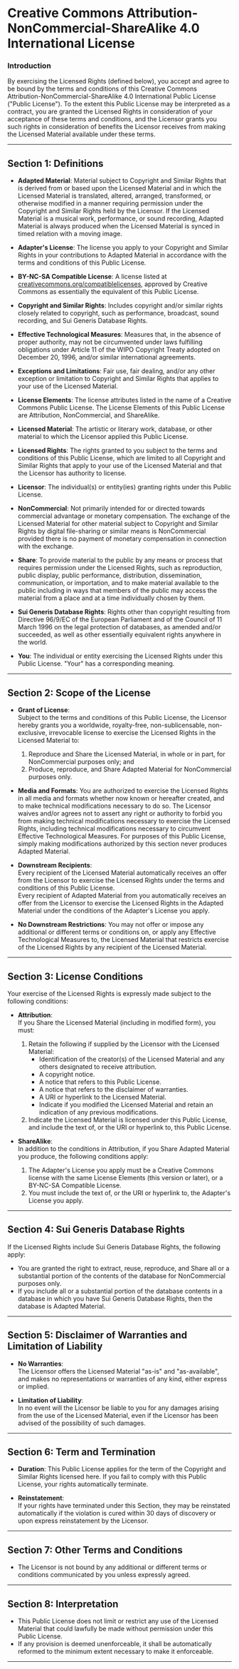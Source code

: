 # Creative Commons Attribution-NonCommercial-ShareAlike 4.0 International License


### Introduction
By exercising the Licensed Rights (defined below), you accept and agree to be bound by the terms and conditions of this Creative Commons Attribution-NonCommercial-ShareAlike 4.0 International Public License ("Public License"). To the extent this Public License may be interpreted as a contract, you are granted the Licensed Rights in consideration of your acceptance of these terms and conditions, and the Licensor grants you such rights in consideration of benefits the Licensor receives from making the Licensed Material available under these terms.

---

## Section 1: Definitions

- **Adapted Material**: Material subject to Copyright and Similar Rights that is derived from or based upon the Licensed Material and in which the Licensed Material is translated, altered, arranged, transformed, or otherwise modified in a manner requiring permission under the Copyright and Similar Rights held by the Licensor. If the Licensed Material is a musical work, performance, or sound recording, Adapted Material is always produced when the Licensed Material is synced in timed relation with a moving image.
  
- **Adapter's License**: The license you apply to your Copyright and Similar Rights in your contributions to Adapted Material in accordance with the terms and conditions of this Public License.

- **BY-NC-SA Compatible License**: A license listed at [creativecommons.org/compatiblelicenses](https://creativecommons.org/compatiblelicenses), approved by Creative Commons as essentially the equivalent of this Public License.

- **Copyright and Similar Rights**: Includes copyright and/or similar rights closely related to copyright, such as performance, broadcast, sound recording, and Sui Generis Database Rights.

- **Effective Technological Measures**: Measures that, in the absence of proper authority, may not be circumvented under laws fulfilling obligations under Article 11 of the WIPO Copyright Treaty adopted on December 20, 1996, and/or similar international agreements.

- **Exceptions and Limitations**: Fair use, fair dealing, and/or any other exception or limitation to Copyright and Similar Rights that applies to your use of the Licensed Material.

- **License Elements**: The license attributes listed in the name of a Creative Commons Public License. The License Elements of this Public License are Attribution, NonCommercial, and ShareAlike.

- **Licensed Material**: The artistic or literary work, database, or other material to which the Licensor applied this Public License.

- **Licensed Rights**: The rights granted to you subject to the terms and conditions of this Public License, which are limited to all Copyright and Similar Rights that apply to your use of the Licensed Material and that the Licensor has authority to license.

- **Licensor**: The individual(s) or entity(ies) granting rights under this Public License.

- **NonCommercial**: Not primarily intended for or directed towards commercial advantage or monetary compensation. The exchange of the Licensed Material for other material subject to Copyright and Similar Rights by digital file-sharing or similar means is NonCommercial provided there is no payment of monetary compensation in connection with the exchange.

- **Share**: To provide material to the public by any means or process that requires permission under the Licensed Rights, such as reproduction, public display, public performance, distribution, dissemination, communication, or importation, and to make material available to the public including in ways that members of the public may access the material from a place and at a time individually chosen by them.

- **Sui Generis Database Rights**: Rights other than copyright resulting from Directive 96/9/EC of the European Parliament and of the Council of 11 March 1996 on the legal protection of databases, as amended and/or succeeded, as well as other essentially equivalent rights anywhere in the world.

- **You**: The individual or entity exercising the Licensed Rights under this Public License. "Your" has a corresponding meaning.

---

## Section 2: Scope of the License

- **Grant of License**:  
  Subject to the terms and conditions of this Public License, the Licensor hereby grants you a worldwide, royalty-free, non-sublicensable, non-exclusive, irrevocable license to exercise the Licensed Rights in the Licensed Material to:
  1. Reproduce and Share the Licensed Material, in whole or in part, for NonCommercial purposes only; and
  2. Produce, reproduce, and Share Adapted Material for NonCommercial purposes only.

- **Media and Formats**: You are authorized to exercise the Licensed Rights in all media and formats whether now known or hereafter created, and to make technical modifications necessary to do so. The Licensor waives and/or agrees not to assert any right or authority to forbid you from making technical modifications necessary to exercise the Licensed Rights, including technical modifications necessary to circumvent Effective Technological Measures. For purposes of this Public License, simply making modifications authorized by this section never produces Adapted Material.

- **Downstream Recipients**:  
  Every recipient of the Licensed Material automatically receives an offer from the Licensor to exercise the Licensed Rights under the terms and conditions of this Public License.  
  Every recipient of Adapted Material from you automatically receives an offer from the Licensor to exercise the Licensed Rights in the Adapted Material under the conditions of the Adapter's License you apply.

- **No Downstream Restrictions**: You may not offer or impose any additional or different terms or conditions on, or apply any Effective Technological Measures to, the Licensed Material that restricts exercise of the Licensed Rights by any recipient of the Licensed Material.

---

## Section 3: License Conditions

Your exercise of the Licensed Rights is expressly made subject to the following conditions:

- **Attribution**:  
  If you Share the Licensed Material (including in modified form), you must:
  1. Retain the following if supplied by the Licensor with the Licensed Material:
      - Identification of the creator(s) of the Licensed Material and any others designated to receive attribution.
      - A copyright notice.
      - A notice that refers to this Public License.
      - A notice that refers to the disclaimer of warranties.
      - A URI or hyperlink to the Licensed Material.
      - Indicate if you modified the Licensed Material and retain an indication of any previous modifications.
  2. Indicate the Licensed Material is licensed under this Public License, and include the text of, or the URI or hyperlink to, this Public License.

- **ShareAlike**:  
  In addition to the conditions in Attribution, if you Share Adapted Material you produce, the following conditions apply:
  1. The Adapter's License you apply must be a Creative Commons license with the same License Elements (this version or later), or a BY-NC-SA Compatible License.
  2. You must include the text of, or the URI or hyperlink to, the Adapter's License you apply.

---

## Section 4: Sui Generis Database Rights

If the Licensed Rights include Sui Generis Database Rights, the following apply:
- You are granted the right to extract, reuse, reproduce, and Share all or a substantial portion of the contents of the database for NonCommercial purposes only.
- If you include all or a substantial portion of the database contents in a database in which you have Sui Generis Database Rights, then the database is Adapted Material.

---

## Section 5: Disclaimer of Warranties and Limitation of Liability

- **No Warranties**:  
  The Licensor offers the Licensed Material "as-is" and "as-available", and makes no representations or warranties of any kind, either express or implied.
  
- **Limitation of Liability**:  
  In no event will the Licensor be liable to you for any damages arising from the use of the Licensed Material, even if the Licensor has been advised of the possibility of such damages.

---

## Section 6: Term and Termination

- **Duration**: This Public License applies for the term of the Copyright and Similar Rights licensed here. If you fail to comply with this Public License, your rights automatically terminate.
  
- **Reinstatement**:  
  If your rights have terminated under this Section, they may be reinstated automatically if the violation is cured within 30 days of discovery or upon express reinstatement by the Licensor.

---

## Section 7: Other Terms and Conditions

- The Licensor is not bound by any additional or different terms or conditions communicated by you unless expressly agreed.

---

## Section 8: Interpretation

- This Public License does not limit or restrict any use of the Licensed Material that could lawfully be made without permission under this Public License.
- If any provision is deemed unenforceable, it shall be automatically reformed to the minimum extent necessary to make it enforceable.

---
